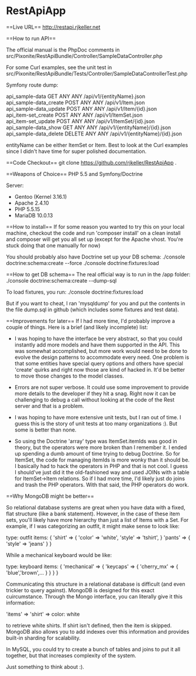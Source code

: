 RestApiApp
==========

==Live URL==
http://restapi.rjkeller.net


==How to run API==

The official manual is the PhpDoc comments in src/Pixonite/RestApiBundle/Controller/SampleDataController.php

For some Curl examples, see the unit test in src/Pixonite/RestApiBundle/Tests/Controller/SampleDataControllerTest.php


Symfony route dump:

 api_sample-data          GET    ANY    ANY  /api/v1/{entityName}.json         
 api_sample-data_create   POST   ANY    ANY  /api/v1/Item.json                 
 api_sample-data_update   POST   ANY    ANY  /api/v1/Item/{id}.json            
 api_item-set_create      POST   ANY    ANY  /api/v1/ItemSet.json              
 api_item-set_update      POST   ANY    ANY  /api/v1/ItemSet/{id}.json         
 api_sample-data_show     GET    ANY    ANY  /api/v1/{entityName}/{id}.json    
 api_sample-data_delete   DELETE ANY    ANY  /api/v1/{entityName}/{id}.json    

entityName can be either ItemSet or Item. Best to look at the Curl examples since I didn't have time for super polished documentation.

==Code Checkout==
git clone https://github.com/rjkeller/RestApiApp .

==Weapons of Choice==
PHP 5.5 and Symfony/Doctrine

Server:
- Gentoo (Kernel 3.16.1)
- Apache 2.4.10
- PHP 5.5.15
- MariaDB 10.0.13

==How to install==
If for some reason you wanted to try this on your local machine, checkout the code and run 'composer install' on a clean install and composer will get you all set up (except for the Apache vhost. You're stuck doing that one manually for now)

You should probably also have Doctrine set up your DB schema:
./console doctrine:schema:create --force
./console doctrine:fixtures:load

==How to get DB schema==
The real official way is to run in the /app folder:
./console doctrine:schema:create --dump-sql

To load fixtures, you run:
./console doctrine:fixtures:load

But if you want to cheat, I ran 'mysqldump' for you and put the contents in the file dump.sql in github (which includes some fixtures and test data).



==Improvements for later==
If I had more time, I'd probably improve a couple of things. Here is a brief (and likely incomplete) list:

- I was hoping to have the interface be very abstract, so that you could instantly add more models and have them supported in the API. This was somewhat accomplished, but more work would need to be done to evolve the design patterns to accommodate every need. One problem is that some entities have special query options and others have special 'create' quirks and right now those are kind of hacked in. It'd be better to move those changes to the model classes.

- Errors are not super verbose. It could use some improvement to provide more details to the developer if they hit a snag. Right now it can be challenging to debug a call without looking at the code of the Rest server and that is a problem.

- I was hoping to have more extensive unit tests, but I ran out of time. I guess this is the story of unit tests at too many organizations :). But some is better than none.

- So using the Doctrine 'array' type was ItemSet.itemIds was good in theory, but the operators were more broken than I remember it. I ended up spending a dumb amount of time trying to debug Doctrine. So for ItemSet, the code for managing itemIds is more wonky than it should be. I basically had to hack the operators in PHP and that is not cool. I guess I should've just did it the old-fashioned way and used JOINs with a table for ItemSet->Item relations. So if I had more time, I'd likely just do joins and trash the PHP operators. With that said, the PHP operators do work.

==Why MongoDB might be better==

So relational database systems are great when you have data with a fixed, flat structure (like a bank statement). However, in the case of these item sets, you'll likely have more hierarchy than just a list of Items with a Set. For example, if I was categorizing an outfit, it might make sense to look like:

type: outfit
items: {
	'shirt' => {
		'color' => 'white',
		'style' => 'tshirt',
	}
	'pants' => {
		'style' => 'jeans'
	}
}

While a mechanical keyboard would be like:

type: keyboard
items: {
	'mechanical' => {
		'keycaps' => {
			'cherry_mx' => {
				'blue','brown',...
			}
		}
	}
}

Communicating this structure in a relational database is difficult (and even trickier to query against). MongoDB is designed for this exact cuircumstance. Through the Mongo interface, you can literally give it this information:

'items' => 'shirt' => color: white

to retrieve white shirts. If shirt isn't defined, then the item is skipped. MongoDB also allows you to add indexes over this information and provides built-in sharding for scalability.

In MySQL, you could try to create a bunch of tables and joins to put it all together, but that increases complexity of the system.

Just something to think about :).